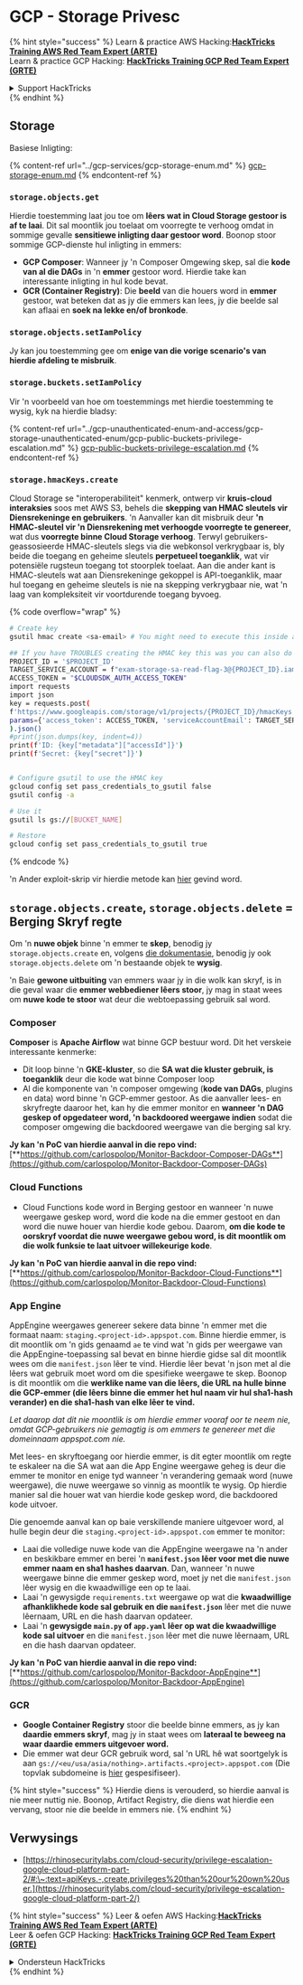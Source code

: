 # GCP - Storage Privesc

{% hint style="success" %}
Learn & practice AWS Hacking:<img src="../../../.gitbook/assets/image (1) (1) (1) (1).png" alt="" data-size="line">[**HackTricks Training AWS Red Team Expert (ARTE)**](https://training.hacktricks.xyz/courses/arte)<img src="../../../.gitbook/assets/image (1) (1) (1) (1).png" alt="" data-size="line">\
Learn & practice GCP Hacking: <img src="../../../.gitbook/assets/image (2) (1).png" alt="" data-size="line">[**HackTricks Training GCP Red Team Expert (GRTE)**<img src="../../../.gitbook/assets/image (2) (1).png" alt="" data-size="line">](https://training.hacktricks.xyz/courses/grte)

<details>

<summary>Support HackTricks</summary>

* Check the [**subscription plans**](https://github.com/sponsors/carlospolop)!
* **Join the** 💬 [**Discord group**](https://discord.gg/hRep4RUj7f) or the [**telegram group**](https://t.me/peass) or **follow** us on **Twitter** 🐦 [**@hacktricks\_live**](https://twitter.com/hacktricks_live)**.**
* **Share hacking tricks by submitting PRs to the** [**HackTricks**](https://github.com/carlospolop/hacktricks) and [**HackTricks Cloud**](https://github.com/carlospolop/hacktricks-cloud) github repos.

</details>
{% endhint %}

## Storage

Basiese Inligting:

{% content-ref url="../gcp-services/gcp-storage-enum.md" %}
[gcp-storage-enum.md](../gcp-services/gcp-storage-enum.md)
{% endcontent-ref %}

### `storage.objects.get`

Hierdie toestemming laat jou toe om **lêers wat in Cloud Storage gestoor is af te laai**. Dit sal moontlik jou toelaat om voorregte te verhoog omdat in sommige gevalle **sensitiewe inligting daar gestoor word**. Boonop stoor sommige GCP-dienste hul inligting in emmers:

* **GCP Composer**: Wanneer jy 'n Composer Omgewing skep, sal die **kode van al die DAGs** in 'n **emmer** gestoor word. Hierdie take kan interessante inligting in hul kode bevat.
* **GCR (Container Registry)**: Die **beeld** van die houers word in **emmer** gestoor, wat beteken dat as jy die emmers kan lees, jy die beelde sal kan aflaai en **soek na lekke en/of bronkode**.

### `storage.objects.setIamPolicy`

Jy kan jou toestemming gee om **enige van die vorige scenario's van hierdie afdeling te misbruik**.

### **`storage.buckets.setIamPolicy`**

Vir 'n voorbeeld van hoe om toestemmings met hierdie toestemming te wysig, kyk na hierdie bladsy:

{% content-ref url="../gcp-unauthenticated-enum-and-access/gcp-storage-unauthenticated-enum/gcp-public-buckets-privilege-escalation.md" %}
[gcp-public-buckets-privilege-escalation.md](../gcp-unauthenticated-enum-and-access/gcp-storage-unauthenticated-enum/gcp-public-buckets-privilege-escalation.md)
{% endcontent-ref %}

### `storage.hmacKeys.create`

Cloud Storage se "interoperabiliteit" kenmerk, ontwerp vir **kruis-cloud interaksies** soos met AWS S3, behels die **skepping van HMAC sleutels vir Diensrekeninge en gebruikers**. 'n Aanvaller kan dit misbruik deur **'n HMAC-sleutel vir 'n Diensrekening met verhoogde voorregte te genereer**, wat dus **voorregte binne Cloud Storage verhoog**. Terwyl gebruikers-geassosieerde HMAC-sleutels slegs via die webkonsol verkrygbaar is, bly beide die toegang en geheime sleutels **perpetueel toeganklik**, wat vir potensiële rugsteun toegang tot stoorplek toelaat. Aan die ander kant is HMAC-sleutels wat aan Diensrekeninge gekoppel is API-toeganklik, maar hul toegang en geheime sleutels is nie na skepping verkrygbaar nie, wat 'n laag van kompleksiteit vir voortdurende toegang byvoeg.

{% code overflow="wrap" %}
```bash
# Create key
gsutil hmac create <sa-email> # You might need to execute this inside a VM instance

## If you have TROUBLES creating the HMAC key this was you can also do it contacting the API directly:
PROJECT_ID = '$PROJECT_ID'
TARGET_SERVICE_ACCOUNT = f"exam-storage-sa-read-flag-3@{PROJECT_ID}.iam.gserviceaccount.com"
ACCESS_TOKEN = "$CLOUDSDK_AUTH_ACCESS_TOKEN"
import requests
import json
key = requests.post(
f'https://www.googleapis.com/storage/v1/projects/{PROJECT_ID}/hmacKeys',
params={'access_token': ACCESS_TOKEN, 'serviceAccountEmail': TARGET_SERVICE_ACCOUNT}
).json()
#print(json.dumps(key, indent=4))
print(f'ID: {key["metadata"]["accessId"]}')
print(f'Secret: {key["secret"]}')


# Configure gsutil to use the HMAC key
gcloud config set pass_credentials_to_gsutil false
gsutil config -a

# Use it
gsutil ls gs://[BUCKET_NAME]

# Restore
gcloud config set pass_credentials_to_gsutil true
```
{% endcode %}

'n Ander exploit-skrip vir hierdie metode kan [hier](https://github.com/RhinoSecurityLabs/GCP-IAM-Privilege-Escalation/blob/master/ExploitScripts/storage.hmacKeys.create.py) gevind word.

## `storage.objects.create`, `storage.objects.delete` = Berging Skryf regte

Om 'n **nuwe objek** binne 'n emmer te **skep**, benodig jy `storage.objects.create` en, volgens [die dokumentasie](https://cloud.google.com/storage/docs/access-control/iam-permissions#object_permissions), benodig jy ook `storage.objects.delete` om 'n bestaande objek te **wysig**.

'n Baie **gewone uitbuiting** van emmers waar jy in die wolk kan skryf, is in die geval waar die **emmer webbediener lêers stoor**, jy mag in staat wees om **nuwe kode te stoor** wat deur die webtoepassing gebruik sal word.

### Composer

**Composer** is **Apache Airflow** wat binne GCP bestuur word. Dit het verskeie interessante kenmerke:

* Dit loop binne 'n **GKE-kluster**, so die **SA wat die kluster gebruik, is toeganklik** deur die kode wat binne Composer loop
* Al die komponente van 'n composer omgewing (**kode van DAGs**, plugins en data) word binne 'n GCP-emmer gestoor. As die aanvaller lees- en skryfregte daaroor het, kan hy die emmer monitor en **wanneer 'n DAG geskep of opgedateer word, 'n backdoored weergawe indien** sodat die composer omgewing die backdoored weergawe van die berging sal kry.

**Jy kan 'n PoC van hierdie aanval in die repo vind:** [**https://github.com/carlospolop/Monitor-Backdoor-Composer-DAGs**](https://github.com/carlospolop/Monitor-Backdoor-Composer-DAGs)

### Cloud Functions

* Cloud Functions kode word in Berging gestoor en wanneer 'n nuwe weergawe geskep word, word die kode na die emmer gestoot en dan word die nuwe houer van hierdie kode gebou. Daarom, **om die kode te oorskryf voordat die nuwe weergawe gebou word, is dit moontlik om die wolk funksie te laat uitvoer willekeurige kode**.

**Jy kan 'n PoC van hierdie aanval in die repo vind:** [**https://github.com/carlospolop/Monitor-Backdoor-Cloud-Functions**](https://github.com/carlospolop/Monitor-Backdoor-Cloud-Functions)

### App Engine

AppEngine weergawes genereer sekere data binne 'n emmer met die formaat naam: `staging.<project-id>.appspot.com`. Binne hierdie emmer, is dit moontlik om 'n gids genaamd `ae` te vind wat 'n gids per weergawe van die AppEngine-toepassing sal bevat en binne hierdie gidse sal dit moontlik wees om die `manifest.json` lêer te vind. Hierdie lêer bevat 'n json met al die lêers wat gebruik moet word om die spesifieke weergawe te skep. Boonop is dit moontlik om die **werklike name van die lêers, die URL na hulle binne die GCP-emmer (die lêers binne die emmer het hul naam vir hul sha1-hash verander) en die sha1-hash van elke lêer te vind.**

_Let daarop dat dit nie moontlik is om hierdie emmer vooraf oor te neem nie, omdat GCP-gebruikers nie gemagtig is om emmers te genereer met die domeinnaam appspot.com nie._

Met lees- en skryftoegang oor hierdie emmer, is dit egter moontlik om regte te eskaleer na die SA wat aan die App Engine weergawe geheg is deur die emmer te monitor en enige tyd wanneer 'n verandering gemaak word (nuwe weergawe), die nuwe weergawe so vinnig as moontlik te wysig. Op hierdie manier sal die houer wat van hierdie kode geskep word, die backdoored kode uitvoer.

Die genoemde aanval kan op baie verskillende maniere uitgevoer word, al hulle begin deur die `staging.<project-id>.appspot.com` emmer te monitor:

* Laai die volledige nuwe kode van die AppEngine weergawe na 'n ander en beskikbare emmer en berei 'n **`manifest.json` lêer voor met die nuwe emmer naam en sha1 hashes daarvan**. Dan, wanneer 'n nuwe weergawe binne die emmer geskep word, moet jy net die `manifest.json` lêer wysig en die kwaadwillige een op te laai.
* Laai 'n gewysigde `requirements.txt` weergawe op wat die **kwaadwillige afhanklikhede kode sal gebruik en die `manifest.json`** lêer met die nuwe lêernaam, URL en die hash daarvan opdateer.
* Laai 'n **gewysigde `main.py` of `app.yaml` lêer op wat die kwaadwillige kode sal uitvoer** en die `manifest.json` lêer met die nuwe lêernaam, URL en die hash daarvan opdateer.

**Jy kan 'n PoC van hierdie aanval in die repo vind:** [**https://github.com/carlospolop/Monitor-Backdoor-AppEngine**](https://github.com/carlospolop/Monitor-Backdoor-AppEngine)

### GCR

* **Google Container Registry** stoor die beelde binne emmers, as jy kan **daardie emmers skryf**, mag jy in staat wees om **lateraal te beweeg na waar daardie emmers uitgevoer word.**
* Die emmer wat deur GCR gebruik word, sal 'n URL hê wat soortgelyk is aan `gs://<eu/usa/asia/nothing>.artifacts.<project>.appspot.com` (Die topvlak subdomeine is [hier](https://cloud.google.com/container-registry/docs/pushing-and-pulling) gespesifiseer).

{% hint style="success" %}
Hierdie diens is verouderd, so hierdie aanval is nie meer nuttig nie. Boonop, Artifact Registry, die diens wat hierdie een vervang, stoor nie die beelde in emmers nie.
{% endhint %}

## **Verwysings**

* [https://rhinosecuritylabs.com/cloud-security/privilege-escalation-google-cloud-platform-part-2/#:\~:text=apiKeys.-,create,privileges%20than%20our%20own%20user.](https://rhinosecuritylabs.com/cloud-security/privilege-escalation-google-cloud-platform-part-2/)

{% hint style="success" %}
Leer & oefen AWS Hacking:<img src="../../../.gitbook/assets/image (1) (1) (1) (1).png" alt="" data-size="line">[**HackTricks Training AWS Red Team Expert (ARTE)**](https://training.hacktricks.xyz/courses/arte)<img src="../../../.gitbook/assets/image (1) (1) (1) (1).png" alt="" data-size="line">\
Leer & oefen GCP Hacking: <img src="../../../.gitbook/assets/image (2) (1).png" alt="" data-size="line">[**HackTricks Training GCP Red Team Expert (GRTE)**<img src="../../../.gitbook/assets/image (2) (1).png" alt="" data-size="line">](https://training.hacktricks.xyz/courses/grte)

<details>

<summary>Ondersteun HackTricks</summary>

* Kyk na die [**subskripsie planne**](https://github.com/sponsors/carlospolop)!
* **Sluit aan by die** 💬 [**Discord-groep**](https://discord.gg/hRep4RUj7f) of die [**telegram-groep**](https://t.me/peass) of **volg** ons op **Twitter** 🐦 [**@hacktricks\_live**](https://twitter.com/hacktricks_live)**.**
* **Deel hacking truuks deur PRs in te dien na die** [**HackTricks**](https://github.com/carlospolop/hacktricks) en [**HackTricks Cloud**](https://github.com/carlospolop/hacktricks-cloud) github repos.

</details>
{% endhint %}

